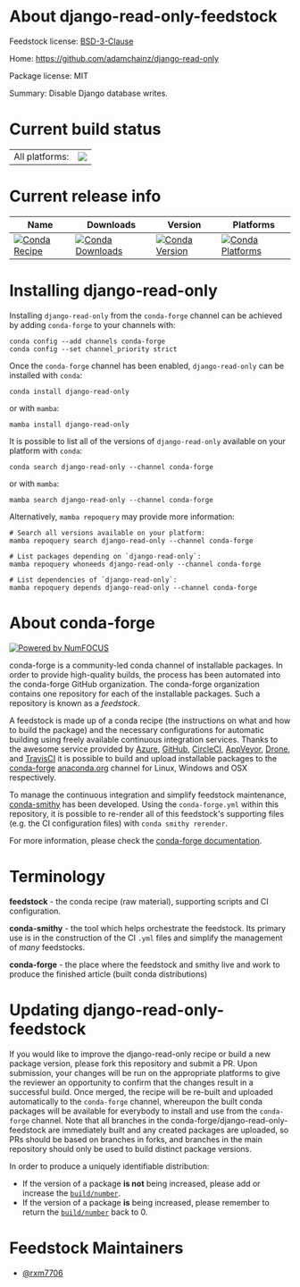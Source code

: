 About django-read-only-feedstock
================================

Feedstock license: [BSD-3-Clause](https://github.com/conda-forge/django-read-only-feedstock/blob/main/LICENSE.txt)

Home: https://github.com/adamchainz/django-read-only

Package license: MIT

Summary: Disable Django database writes.

Current build status
====================


<table><tr><td>All platforms:</td>
    <td>
      <a href="https://dev.azure.com/conda-forge/feedstock-builds/_build/latest?definitionId=26729&branchName=main">
        <img src="https://dev.azure.com/conda-forge/feedstock-builds/_apis/build/status/django-read-only-feedstock?branchName=main">
      </a>
    </td>
  </tr>
</table>

Current release info
====================

| Name | Downloads | Version | Platforms |
| --- | --- | --- | --- |
| [![Conda Recipe](https://img.shields.io/badge/recipe-django--read--only-green.svg)](https://anaconda.org/conda-forge/django-read-only) | [![Conda Downloads](https://img.shields.io/conda/dn/conda-forge/django-read-only.svg)](https://anaconda.org/conda-forge/django-read-only) | [![Conda Version](https://img.shields.io/conda/vn/conda-forge/django-read-only.svg)](https://anaconda.org/conda-forge/django-read-only) | [![Conda Platforms](https://img.shields.io/conda/pn/conda-forge/django-read-only.svg)](https://anaconda.org/conda-forge/django-read-only) |

Installing django-read-only
===========================

Installing `django-read-only` from the `conda-forge` channel can be achieved by adding `conda-forge` to your channels with:

```
conda config --add channels conda-forge
conda config --set channel_priority strict
```

Once the `conda-forge` channel has been enabled, `django-read-only` can be installed with `conda`:

```
conda install django-read-only
```

or with `mamba`:

```
mamba install django-read-only
```

It is possible to list all of the versions of `django-read-only` available on your platform with `conda`:

```
conda search django-read-only --channel conda-forge
```

or with `mamba`:

```
mamba search django-read-only --channel conda-forge
```

Alternatively, `mamba repoquery` may provide more information:

```
# Search all versions available on your platform:
mamba repoquery search django-read-only --channel conda-forge

# List packages depending on `django-read-only`:
mamba repoquery whoneeds django-read-only --channel conda-forge

# List dependencies of `django-read-only`:
mamba repoquery depends django-read-only --channel conda-forge
```


About conda-forge
=================

[![Powered by
NumFOCUS](https://img.shields.io/badge/powered%20by-NumFOCUS-orange.svg?style=flat&colorA=E1523D&colorB=007D8A)](https://numfocus.org)

conda-forge is a community-led conda channel of installable packages.
In order to provide high-quality builds, the process has been automated into the
conda-forge GitHub organization. The conda-forge organization contains one repository
for each of the installable packages. Such a repository is known as a *feedstock*.

A feedstock is made up of a conda recipe (the instructions on what and how to build
the package) and the necessary configurations for automatic building using freely
available continuous integration services. Thanks to the awesome service provided by
[Azure](https://azure.microsoft.com/en-us/services/devops/), [GitHub](https://github.com/),
[CircleCI](https://circleci.com/), [AppVeyor](https://www.appveyor.com/),
[Drone](https://cloud.drone.io/welcome), and [TravisCI](https://travis-ci.com/)
it is possible to build and upload installable packages to the
[conda-forge](https://anaconda.org/conda-forge) [anaconda.org](https://anaconda.org/)
channel for Linux, Windows and OSX respectively.

To manage the continuous integration and simplify feedstock maintenance,
[conda-smithy](https://github.com/conda-forge/conda-smithy) has been developed.
Using the ``conda-forge.yml`` within this repository, it is possible to re-render all of
this feedstock's supporting files (e.g. the CI configuration files) with ``conda smithy rerender``.

For more information, please check the [conda-forge documentation](https://conda-forge.org/docs/).

Terminology
===========

**feedstock** - the conda recipe (raw material), supporting scripts and CI configuration.

**conda-smithy** - the tool which helps orchestrate the feedstock.
                   Its primary use is in the construction of the CI ``.yml`` files
                   and simplify the management of *many* feedstocks.

**conda-forge** - the place where the feedstock and smithy live and work to
                  produce the finished article (built conda distributions)


Updating django-read-only-feedstock
===================================

If you would like to improve the django-read-only recipe or build a new
package version, please fork this repository and submit a PR. Upon submission,
your changes will be run on the appropriate platforms to give the reviewer an
opportunity to confirm that the changes result in a successful build. Once
merged, the recipe will be re-built and uploaded automatically to the
`conda-forge` channel, whereupon the built conda packages will be available for
everybody to install and use from the `conda-forge` channel.
Note that all branches in the conda-forge/django-read-only-feedstock are
immediately built and any created packages are uploaded, so PRs should be based
on branches in forks, and branches in the main repository should only be used to
build distinct package versions.

In order to produce a uniquely identifiable distribution:
 * If the version of a package **is not** being increased, please add or increase
   the [``build/number``](https://docs.conda.io/projects/conda-build/en/latest/resources/define-metadata.html#build-number-and-string).
 * If the version of a package **is** being increased, please remember to return
   the [``build/number``](https://docs.conda.io/projects/conda-build/en/latest/resources/define-metadata.html#build-number-and-string)
   back to 0.

Feedstock Maintainers
=====================

* [@rxm7706](https://github.com/rxm7706/)

